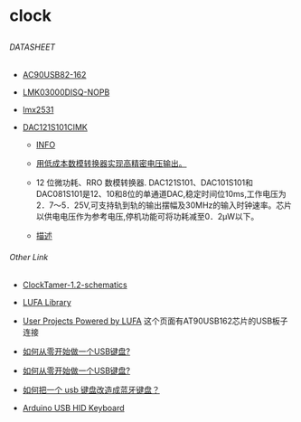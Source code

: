 # clock

##

###### DATASHEET

* [AC90USB82-162](https://rfagora.s3.amazonaws.com/sooof/hardware/datasheet/clock/AC90USB82-162.pdf)

* [LMK03000DISQ-NOPB](https://rfagora.s3.amazonaws.com/sooof/hardware/datasheet/clock/LMK03000DISQ-NOPB.pdf)

* [lmx2531](https://rfagora.s3.amazonaws.com/sooof/hardware/datasheet/clock/lmx2531.pdf)

* [DAC121S101CIMK](https://rfagora.s3.amazonaws.com/sooof/hardware/datasheet/clock/DAC121S101CIMK.pdf)

  * [INFO](<./DAC121S101CIMK.md>)

  * [用低成本数模转换器实现高精密电压输出。](https://wenku.baidu.com/view/1fec6141e65c3b3567ec102de2bd960590c6d9de.html)

  * 12 位微功耗、RRO 数模转换器. DAC121S101、DAC101S101和DAC081S101是12、10和8位的单通道DAC,稳定时间位10ms,工作电压为2．7～5．25V,可支持轨到轨的输出摆幅及30MHz的输入时钟速率。芯片以供电电压作为参考电压,停机功能可将功耗减至0．2μW以下。

  * [描述](http://www.elecfans.com/p/762749.html)

###### Other Link

* [ClockTamer-1.2-schematics](https://rfagora.s3.amazonaws.com/sooof/hardware/datasheet/clock/ClockTamer-1.2-schematics.pdf)

* [LUFA Library](http://www.fourwalledcubicle.com/files/LUFA/Doc/120219/html/index.html)

* [User Projects Powered by LUFA](http://www.fourwalledcubicle.com/files/LUFA/Doc/120219/html/_page__l_u_f_a_powered_projects.html) 这个页面有AT90USB162芯片的USB板子连接


* [如何从零开始做一个USB键盘?](http://www.360doc.com/content/15/0204/18/14106735_446270286.shtml)

* [如何从零开始做一个USB键盘?](https://www.zhihu.com/question/22583007)

* [如何把一个 usb 键盘改造成蓝牙键盘？](https://www.zhihu.com/question/22614844)

* [Arduino USB HID Keyboard](http://mitchtech.net/arduino-usb-hid-keyboard/)
